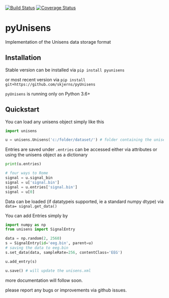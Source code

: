 [![Build Status](https://travis-ci.com/skjerns/pyUnisens.svg?branch=master)](https://travis-ci.com/skjerns/pyUnisens)  [![Coverage Status](https://coveralls.io/repos/github/skjerns/pyUnisens/badge.svg?branch=master)](https://coveralls.io/github/skjerns/pyUnisens?branch=master)

# pyUnisens
Implementation of the Unisens data storage format

## Installation
Stable version can be installed via `pip install pyunisens`

or most recent version via `pip install git+https://github.com/skjerns/pyUnisens`

`pyUnisens` is running only on Python 3.6+

## Quickstart

You can load any unisens object simply like this

```Python
import unisens

u = unisens.Unisens('c:/folder/dataset/') # folder containing the unisens.xml
```

Entries are saved under `.entries` can be accessed either via attributes or using the unisens object as a dictionary

```Python
print(u.entries)

# four ways to Rome
signal = u.signal_bin
signal = u['signal.bin']
signal = u.entries['signal.bin']
signal = u[0]
```

Data can be loaded (if datatypeis supported, ie a standard numpy dtype) via `data= signal.get_data()`

You can add Entries simply by

```Python
import numpy as np
from unisens import SignalEntry

data = np.random(2, 2560)
s = SignalEntry(id='eeg.bin', parent=u)
# saving the data to eeg.bin
s.set_data(data, sampleRate=256, contentClass='EEG')

u.add_entry(s)

u.save() # will update the unisens.xml
```

more documentation will follow soon.

please report any bugs or improvements via github issues.
